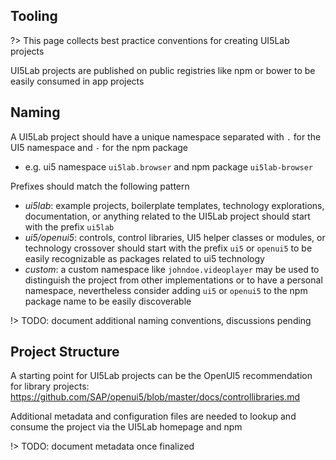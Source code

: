 ## Tooling

?> This page collects best practice conventions for creating UI5Lab projects

UI5Lab projects are published on public registries like npm or bower to be easily consumed in app projects

## Naming

A UI5Lab project should have a unique namespace separated with `.` for the UI5 namespace and `-` for the npm package
 * e.g. ui5 namespace `ui5lab.browser` and npm package `ui5lab-browser`

Prefixes should match the following pattern
  * *ui5lab*: example projects, boilerplate templates, technology explorations, documentation, or anything related to the UI5Lab project should start with the prefix `ui5lab`
  * *ui5/openui5*: controls, control libraries, UI5 helper classes or modules, or technology crossover should start with the prefix `ui5` or `openui5` to be easily recognizable as packages related to ui5 technology
  * *custom*: a custom namespace like `johndoe.videoplayer` may be used to distinguish the project from other implementations or to have a personal namespace, nevertheless consider adding `ui5` or `openui5` to the npm package name to be easily discoverable

!> TODO: document additional naming conventions, discussions pending

## Project Structure

A starting point for UI5Lab projects can be the OpenUI5 recommendation for library projects: https://github.com/SAP/openui5/blob/master/docs/controllibraries.md

Additional metadata and configuration files are needed to lookup and consume the project via the UI5Lab homepage and npm

!> TODO: document metadata once finalized
